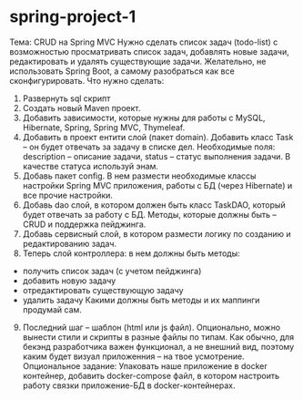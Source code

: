 # spring-project-1
Тема: CRUD на Spring MVC
Нужно сделать список задач (todo-list) с возможностью просматривать список задач, добавлять новые задачи, редактировать и удалять существующие задачи.
Желательно, не использовать Spring Boot, а самому разобраться как все сконфигурировать.
Что нужно сделать:
1. Развернуть sql скрипт
2. Создать новый Maven проект.
3. Добавить зависимости, которые нужны для работы с MySQL, Hibernate, Spring, Spring MVC, Thymeleaf.
4. Добавить в проект ентити слой (пакет domain). Добавить класс Task – он будет отвечать за задачу в списке дел. Необходимые поля: description – описание задачи, status – статус выполнения задачи. В качестве статуса используй энам.
5. Добавь пакет config. В нем размести необходимые классы настройки Spring MVC приложения, работы с БД (через Hibernate) и все прочие настройки.
6. Добавь dao слой, в котором должен быть класс TaskDAO, который будет отвечать за работу с БД. Методы, которые должны быть – CRUD и поддержка пейджинга.
7. Добавь сервисный слой, в котором размести логику по созданию и редактированию задач.
8. Теперь слой контроллера: в нем должны быть методы:
- получить список задач (с учетом пейджинга)
- добавить новую задачу
- отредактировать существующую задачу
- удалить задачу
Какими должны быть методы и их маппинги продумай сам.
9. Последний шаг – шаблон (html или js файл). Опционально, можно вынести стили и скрипты в разные файлы по типам. Как обычно, для бекэнд разработчика важен функционал, а не внешний вид, поэтому каким будет визуал приложенния – на твое усмотрение.
Опциональное задание:
Упаковать наше приложение в docker контейнер, добавить docker-compose файл, в котором настроить работу связки приложение-БД в docker-контейнерах.
